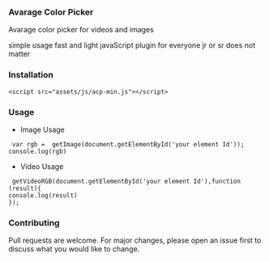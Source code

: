 ### Avarage Color Picker 

Avarage color picker for videos and images 

simple usage fast and light javaScript plugin for everyone jr or sr does not matter 


### Installation

`<script src="assets/js/acp-min.js"></script>
`

### Usage

* Image Usage 

` var rgb =  getImage(document.getElementById('your element Id'));`
`console.log(rgb)`

* Video Usage 

` getVideoRGB(document.getElementById('your element Id'),function (result){`    
`console.log(result)`<br>
`});`


### Contributing
Pull requests are welcome. For major changes, please open an issue first to discuss what you would like to change.